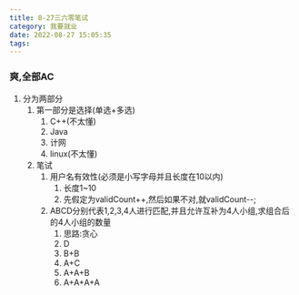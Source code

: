```yaml
---
title: 8-27三六零笔试
category: 我要就业
date: 2022-08-27 15:05:35
tags:
---
```

### 爽,全部AC
1. 分为两部分
    1. 第一部分是选择(单选+多选)
        1. C++(不太懂)
        2. Java
        3. 计网
        4. linux(不太懂)
    2. 笔试
        1. 用户名有效性(必须是小写字母并且长度在10以内)
            1. 长度1~10
            2. 先假定为validCount++,然后如果不对,就validCount--;
        2. ABCD分别代表1,2,3,4人进行匹配,并且允许互补为4人小组,求组合后的4人小组的数量
            1. 思路:贪心
            2. D
            3. B+B
            4. A+C
            5. A+A+B
            6. A+A+A+A
